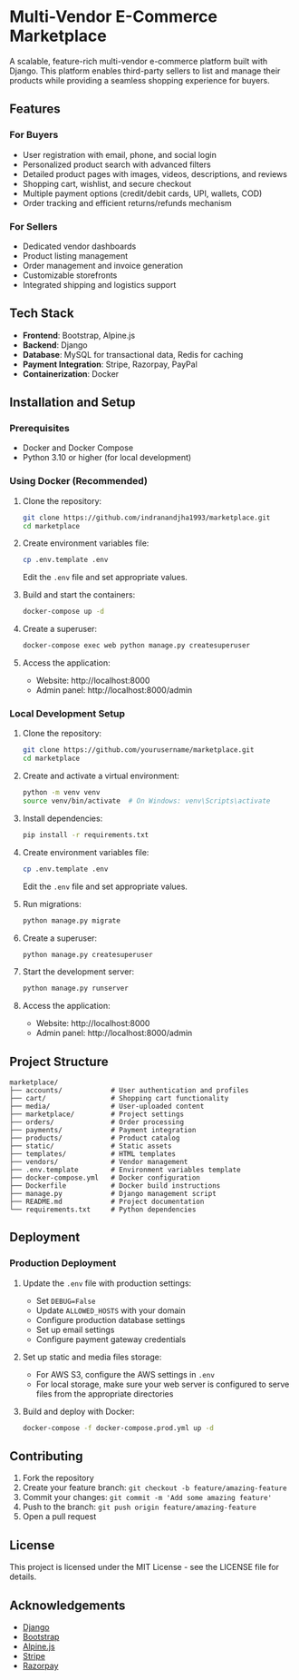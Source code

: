 # Multi-Vendor E-Commerce Marketplace

A scalable, feature-rich multi-vendor e-commerce platform built with Django. This platform enables third-party sellers
to list and manage their products while providing a seamless shopping experience for buyers.

## Features

### For Buyers

- User registration with email, phone, and social login
- Personalized product search with advanced filters
- Detailed product pages with images, videos, descriptions, and reviews
- Shopping cart, wishlist, and secure checkout
- Multiple payment options (credit/debit cards, UPI, wallets, COD)
- Order tracking and efficient returns/refunds mechanism

### For Sellers

- Dedicated vendor dashboards
- Product listing management
- Order management and invoice generation
- Customizable storefronts
- Integrated shipping and logistics support

## Tech Stack

- **Frontend**: Bootstrap, Alpine.js
- **Backend**: Django
- **Database**: MySQL for transactional data, Redis for caching
- **Payment Integration**: Stripe, Razorpay, PayPal
- **Containerization**: Docker

## Installation and Setup

### Prerequisites

- Docker and Docker Compose
- Python 3.10 or higher (for local development)

### Using Docker (Recommended)

1. Clone the repository:
   ```bash
   git clone https://github.com/indranandjha1993/marketplace.git
   cd marketplace
   ```

2. Create environment variables file:
   ```bash
   cp .env.template .env
   ```
   Edit the `.env` file and set appropriate values.

3. Build and start the containers:
   ```bash
   docker-compose up -d
   ```

4. Create a superuser:
   ```bash
   docker-compose exec web python manage.py createsuperuser
   ```

5. Access the application:
    - Website: http://localhost:8000
    - Admin panel: http://localhost:8000/admin

### Local Development Setup

1. Clone the repository:
   ```bash
   git clone https://github.com/yourusername/marketplace.git
   cd marketplace
   ```

2. Create and activate a virtual environment:
   ```bash
   python -m venv venv
   source venv/bin/activate  # On Windows: venv\Scripts\activate
   ```

3. Install dependencies:
   ```bash
   pip install -r requirements.txt
   ```

4. Create environment variables file:
   ```bash
   cp .env.template .env
   ```
   Edit the `.env` file and set appropriate values.

5. Run migrations:
   ```bash
   python manage.py migrate
   ```

6. Create a superuser:
   ```bash
   python manage.py createsuperuser
   ```

7. Start the development server:
   ```bash
   python manage.py runserver
   ```

8. Access the application:
    - Website: http://localhost:8000
    - Admin panel: http://localhost:8000/admin

## Project Structure

```
marketplace/
├── accounts/            # User authentication and profiles
├── cart/                # Shopping cart functionality
├── media/               # User-uploaded content
├── marketplace/         # Project settings
├── orders/              # Order processing
├── payments/            # Payment integration
├── products/            # Product catalog
├── static/              # Static assets
├── templates/           # HTML templates
├── vendors/             # Vendor management
├── .env.template        # Environment variables template
├── docker-compose.yml   # Docker configuration
├── Dockerfile           # Docker build instructions
├── manage.py            # Django management script
├── README.md            # Project documentation
└── requirements.txt     # Python dependencies
```

## Deployment

### Production Deployment

1. Update the `.env` file with production settings:
    - Set `DEBUG=False`
    - Update `ALLOWED_HOSTS` with your domain
    - Configure production database settings
    - Set up email settings
    - Configure payment gateway credentials

2. Set up static and media files storage:
    - For AWS S3, configure the AWS settings in `.env`
    - For local storage, make sure your web server is configured to serve files from the appropriate directories

3. Build and deploy with Docker:
   ```bash
   docker-compose -f docker-compose.prod.yml up -d
   ```

## Contributing

1. Fork the repository
2. Create your feature branch: `git checkout -b feature/amazing-feature`
3. Commit your changes: `git commit -m 'Add some amazing feature'`
4. Push to the branch: `git push origin feature/amazing-feature`
5. Open a pull request

## License

This project is licensed under the MIT License - see the LICENSE file for details.

## Acknowledgements

- [Django](https://www.djangoproject.com/)
- [Bootstrap](https://getbootstrap.com/)
- [Alpine.js](https://alpinejs.dev/)
- [Stripe](https://stripe.com/)
- [Razorpay](https://razorpay.com/)
